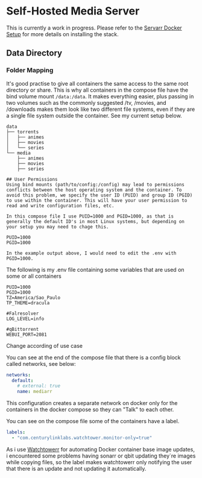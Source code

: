 # Self-Hosted Media Server

This is currently a work in progress. Please refer to the [Servarr Docker Setup](https://wiki.servarr.com/docker-guide) for more details on installing the stack.

## Data Directory

### Folder Mapping

It's good practise to give all containers the same access to the same root directory or share. This is why all containers in the compose file have the bind volume mount ```/data:/data```. It makes everything easier, plus passing in two volumes such as the commonly suggested /tv, /movies, and /downloads makes them look like two different file systems, even if they are a single file system outside the container. See my current setup below.

```text
data
├── torrents
│   ├── animes
│   ├── movies 
│   └── series
└── media
    ├── animes
    ├── movies
    ├── series

## User Permissions
Using bind mounts (path/to/config:/config) may lead to permissions conflicts between the host operating system and the container. To avoid this problem, we specify the user ID (PUID) and group ID (PGID) to use within the container. This will have your user permission to read and write configuration files, etc.

In this compose file I use PUID=1000 and PGID=1000, as that is generally the default ID's in most Linux systems, but depending on your setup you may need to chage this.

PUID=1000
PGID=1000

In the example output above, I would need to edit the .env with PGID=1000.
```

The following is my .env file containing some variables that are used on some or all containers

```text
PUID=1000
PGID=1000
TZ=America/Sao_Paulo
TP_THEME=dracula

#Falresolver
LOG_LEVEL=info

#qBittorrent
WEBUI_PORT=2081
```

Change according of use case

You can see at the end of the compose file that there is a config block called networks, see below:

```yml
networks:
  default:
    # external: true
    name: mediarr
```

This configuration creates a separate network on docker only for the containers in the docker compose so they can "Talk" to each other.

You can see on the compose file some of the containers have a label.

```yml
labels:
  - "com.centurylinklabs.watchtower.monitor-only=true"
```

As i use [Watchtowerr](https://github.com/containrrr/watchtower) for automating Docker container base image updates, i encountered some problems having sonarr or qbit updating they`re images while copying files, so the label makes watchtowerr only notifying the user that there is an update and not updating it automatically.
